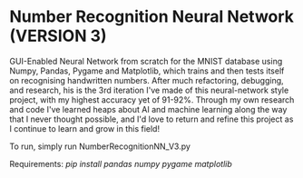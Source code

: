 # Number Recognition Neural Network (VERSION 3)

GUI-Enabled Neural Network from scratch for the MNIST database using Numpy, Pandas, Pygame and Matplotlib, which trains and then tests itself on recognising handwritten numbers.
After much refactoring, debugging, and research, his is the 3rd iteration I've made of this neural-network style project, with my highest accuracy yet of 91-92%.
Through my own research and code I've learned heaps about AI and machine learning along the way that I never thought possible, and I'd love to return and refine this project as I continue to learn and grow in this field!

To run, simply run NumberRecognitionNN_V3.py

Requirements:
*pip install pandas numpy pygame matplotlib*
